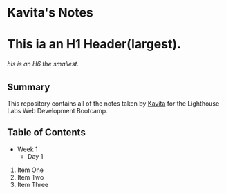 # Kavita's Notes
# This ia an H1 Header(largest).
###### his is an H6 the smallest.

## Summary
This repository contains all of the notes taken by [Kavita](https://github.com/kaviramsv/lighthouse-web-notes/edit/master/README.md) for the Lighthouse Labs Web Development Bootcamp.

## Table of Contents
* Week 1
  * Day 1

1. Item One 
2. Item Two
3. Item Three
